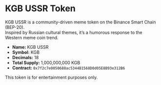 
# KGB USSR Token

KGB USSR is a community-driven meme token on the Binance Smart Chain (BEP-20).  
Inspired by Russian cultural themes, it’s a humorous response to the Western meme coin trend.

- **Name:** KGB USSR  
- **Symbol:** KGB  
- **Decimals:** 18  
- **Total Supply:** 1,000,000,000 KGB  
- **Contract:** `0x7f2c7e0050688ac5344B1568D0d05E8B93e312B6`  

This token is for entertainment purposes only.
